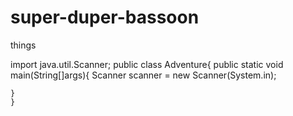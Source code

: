 # super-duper-bassoon
things


import java.util.Scanner;
  public class Adventure{
    public static void main(String[]args){
      Scanner scanner = new Scanner(System.in);
      
    }
    }
